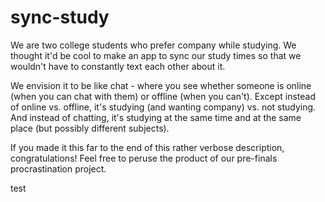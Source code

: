 # sync-study
We are two college students who prefer company while studying. We thought it'd be cool to make an app to sync our study times so that we wouldn't have to constantly text each other about it.

We envision it to be like chat - where you see whether someone is online (when you can chat with them) or offline (when you can't). Except instead of online vs. offline, it's studying (and wanting company) vs. not studying. 
And instead of chatting, it's studying at the same time and at the same place (but possibly different subjects).

If you made it this far to the end of this rather verbose description, congratulations! Feel free to peruse the product of our pre-finals procrastination project.

test
